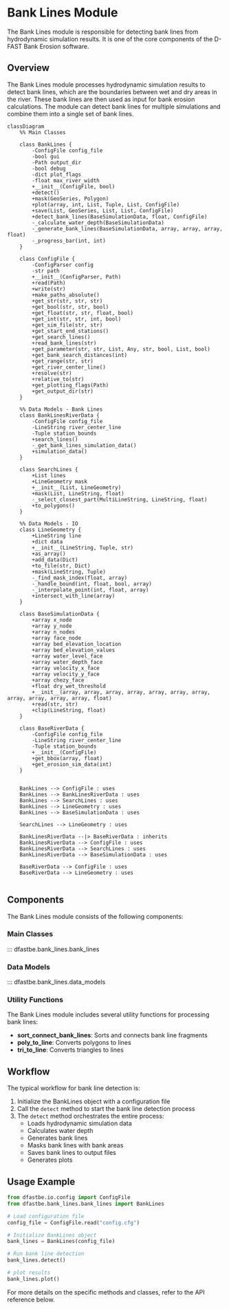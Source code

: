 # Bank Lines Module

The Bank Lines module is responsible for detecting bank lines from hydrodynamic simulation results. It is one of the core components of the D-FAST Bank Erosion software.

## Overview

The Bank Lines module processes hydrodynamic simulation results to detect bank lines, which are the boundaries between wet and dry areas in the river. These bank lines are then used as input for bank erosion calculations. The module can detect bank lines for multiple simulations and combine them into a single set of bank lines.

```mermaid
classDiagram
    %% Main Classes

    class BankLines {
        -ConfigFile config_file
        -bool gui
        -Path output_dir
        -bool debug
        -dict plot_flags
        -float max_river_width
        +__init__(ConfigFile, bool)
        +detect()
        +mask(GeoSeries, Polygon)
        +plot(array, int, List, Tuple, List, ConfigFile)
        +save(List, GeoSeries, List, List, ConfigFile)
        +detect_bank_lines(BaseSimulationData, float, ConfigFile)
        -_calculate_water_depth(BaseSimulationData)
        -_generate_bank_lines(BaseSimulationData, array, array, array, float)
        -_progress_bar(int, int)
    }

    class ConfigFile {
        -ConfigParser config
        -str path
        +__init__(ConfigParser, Path)
        +read(Path)
        +write(str)
        +make_paths_absolute()
        +get_str(str, str, str)
        +get_bool(str, str, bool)
        +get_float(str, str, float, bool)
        +get_int(str, str, int, bool)
        +get_sim_file(str, str)
        +get_start_end_stations()
        +get_search_lines()
        +read_bank_lines(str)
        +get_parameter(str, str, List, Any, str, bool, List, bool)
        +get_bank_search_distances(int)
        +get_range(str, str)
        +get_river_center_line()
        +resolve(str)
        +relative_to(str)
        +get_plotting_flags(Path)
        +get_output_dir(str)
    }
    
    %% Data Models - Bank Lines
    class BankLinesRiverData {
        -ConfigFile config_file
        -LineString river_center_line
        -Tuple station_bounds
        +search_lines()
        -_get_bank_lines_simulation_data()
        +simulation_data()
    }

    class SearchLines {
        +List lines
        +LineGeometry mask
        +__init__(List, LineGeometry)
        +mask(List, LineString, float)
        -_select_closest_part(MultiLineString, LineString, float)
        +to_polygons()
    }

    %% Data Models - IO
    class LineGeometry {
        +LineString line
        +dict data
        +__init__(LineString, Tuple, str)
        +as_array()
        +add_data(Dict)
        +to_file(str, Dict)
        +mask(LineString, Tuple)
        -_find_mask_index(float, array)
        -_handle_bound(int, float, bool, array)
        -_interpolate_point(int, float, array)
        +intersect_with_line(array)
    }

    class BaseSimulationData {
        +array x_node
        +array y_node
        +array n_nodes
        +array face_node
        +array bed_elevation_location
        +array bed_elevation_values
        +array water_level_face
        +array water_depth_face
        +array velocity_x_face
        +array velocity_y_face
        +array chezy_face
        +float dry_wet_threshold
        +__init__(array, array, array, array, array, array, array, array, array, array, array, float)
        +read(str, str)
        +clip(LineString, float)
    }

    class BaseRiverData {
        -ConfigFile config_file
        -LineString river_center_line
        -Tuple station_bounds
        +__init__(ConfigFile)
        +get_bbox(array, float)
        +get_erosion_sim_data(int)
    }


    BankLines --> ConfigFile : uses
    BankLines --> BankLinesRiverData : uses
    BankLines --> SearchLines : uses
    BankLines --> LineGeometry : uses
    BankLines --> BaseSimulationData : uses

    SearchLines --> LineGeometry : uses

    BankLinesRiverData --|> BaseRiverData : inherits
    BankLinesRiverData --> ConfigFile : uses
    BankLinesRiverData --> SearchLines : uses
    BankLinesRiverData --> BaseSimulationData : uses

    BaseRiverData --> ConfigFile : uses
    BaseRiverData --> LineGeometry : uses
    
```

## Components

The Bank Lines module consists of the following components:

### Main Classes

::: dfastbe.bank_lines.bank_lines

### Data Models

::: dfastbe.bank_lines.data_models

### Utility Functions

The Bank Lines module includes several utility functions for processing bank lines:

- **sort_connect_bank_lines**: Sorts and connects bank line fragments
- **poly_to_line**: Converts polygons to lines
- **tri_to_line**: Converts triangles to lines

## Workflow

The typical workflow for bank line detection is:

1. Initialize the BankLines object with a configuration file
2. Call the `detect` method to start the bank line detection process
3. The `detect` method orchestrates the entire process:
   - Loads hydrodynamic simulation data
   - Calculates water depth
   - Generates bank lines
   - Masks bank lines with bank areas
   - Saves bank lines to output files
   - Generates plots

## Usage Example

```python
from dfastbe.io.config import ConfigFile
from dfastbe.bank_lines.bank_lines import BankLines

# Load configuration file
config_file = ConfigFile.read("config.cfg")

# Initialize BankLines object
bank_lines = BankLines(config_file)

# Run bank line detection
bank_lines.detect()

# plot results
bank_lines.plot()
```

For more details on the specific methods and classes, refer to the API reference below.
